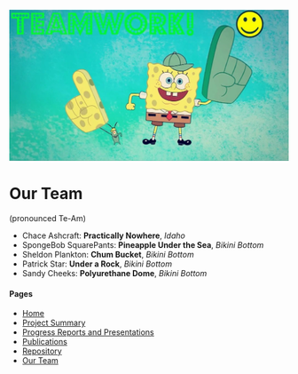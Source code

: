 [//]: # (Copyright 2022, !!!Put name here, see repo code examples!!!)
[//]: # (All rights reserved.)
[//]: # (Distributed under the terms of the BSD 3-Clause License.)

![img.png](images/te_am.png)

# Our Team 

(pronounced Te-Am)

- Chace Ashcraft: __Practically Nowhere__, *Idaho*
- SpongeBob SquarePants: **Pineapple Under the Sea**, _Bikini Bottom_
- Sheldon Plankton: **Chum Bucket**, _Bikini Bottom_ 
- Patrick Star: **Under a Rock**, _Bikini Bottom_
- Sandy Cheeks: **Polyurethane Dome**, _Bikini Bottom_



#### Pages

- [Home](index.md)
- [Project Summary](project_summary.md)
- [Progress Reports and Presentations](prog_and_pres.md)
- [Publications](publications.md)
- [Repository](https://github.com/ChaceAshcraft/my_test_wiki_repo/tree/gh-pages)
- [Our Team](team.md)